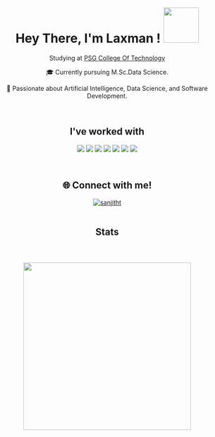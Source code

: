 <div align="center">
  <h1 align="center">Hey There, I'm Laxman !
    <img src="https://media.giphy.com/media/3ohhwMDyS6rv3sB8yI/giphy.gif" width="80px"/>
  </h1>
  <p align="center">Studying at <a href="https://www.psgtech.edu/">PSG College Of Technology<a></p>
  <p>  🎓 Currently pursuing M.Sc.Data Science.</p>
  <p>  🚀 Passionate about Artificial Intelligence, Data Science, and Software Development.</p>
  <p>
  <br>
<h2 align="center">I've worked with</h2>

![](https://img.shields.io/badge/Android-3DDC84?style=for-the-badge&logo=android&logoColor=white)
![](https://img.shields.io/badge/iOS-000000?style=for-the-badge&logo=ios&logoColor=white)
![](https://img.shields.io/badge/python-3670A0?style=for-the-badge&logo=python&logoColor=ffdd54)
![](https://img.shields.io/badge/MongoDB-%234ea94b.svg?style=for-the-badge&logo=mongodb&logoColor=white)
![](https://img.shields.io/badge/MySQL-00000F?style=for-the-badge&logo=mysql&logoColor=white)
![](https://img.shields.io/badge/html5-%23E34F26.svg?style=for-the-badge&logo=html5&logoColor=white)
![](https://img.shields.io/badge/css3-%231572B6.svg?style=for-the-badge&logo=css3&logoColor=white)

<br>
<h2 align="center">🌐 Connect with me!</h2>
<div align="center">
<a href="https://www.linkedin.com/in/laxman-v-48272928b/" target="blank"><img align="center" src="https://img.shields.io/badge/linkedin-%230077B5.svg?style=for-the-badge&logo=linkedin&logoColor=white" alt="sanjitht"  /></a>

</div>
<br>
<h2 align="center">Stats</h2>
<div>
  <div style="display: flex; flex-wrap: wrap; justify-content: center; align-items: center; gap: 30px;  padding-top: 20px;  padding-bottom: 20px;">
</div>
  <div  align="center" style="clear: both; text-align: center;">
    <img align="center" width=380 src="https://github-readme-stats.vercel.app/api/top-langs/?username=laxmanspidey&hide_border=true&layout=compact&theme=algolia" />
  </div>
</div>


<!---
laxmanspidey/laxmanspidey is a ✨ special ✨ repository because its `README.md` (this file) appears on your GitHub profile.
You can click the Preview link to take a look at your changes.
--->
